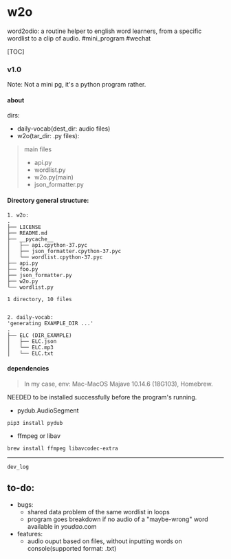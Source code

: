 # w2o
word2odio: a routine helper to english word learners, from a specific wordlist to a clip of audio. #mini_program #wechat

[TOC]

### v1.0
Note: Not a mini pg, it's a python program rather.

#### about
dirs:
- daily-vocab(dest_dir: audio files)
- w2o(tar_dir: .py files):
> main files
> - api.py
> - wordlist.py
> - w2o.py(main)
> - json_formatter.py

#### Directory general structure:
```shell
1. w2o:
.
├── LICENSE
├── README.md
├── __pycache__
│   ├── api.cpython-37.pyc
│   ├── json_formatter.cpython-37.pyc
│   └── wordlist.cpython-37.pyc
├── api.py
├── foo.py
├── json_formatter.py
├── w2o.py
└── wordlist.py

1 directory, 10 files


2. daily-vocab:
'generating EXAMPLE_DIR ...'
.
├── ELC (DIR_EXAMPLE)
│   ├── ELC.json
│   └── ELC.mp3
│   └── ELC.txt

```



#### dependencies
>In my case, env: Mac-MacOS Majave 10.14.6 (18G103), Homebrew.

NEEDED to be installed successfully before the program's running.
- pydub.AudioSegment
```shell
pip3 install pydub
```
- ffmpeg or libav
```shell
brew install ffmpeg libavcodec-extra
```

---
`dev_log`

## to-do:
- bugs:
    - shared data problem of the same wordlist in loops
    - program goes breakdown if no audio of a "maybe-wrong" word available in *youdao*.com
- features:
    - audio ouput based on files, without inputting words on console(supported format: .txt)

